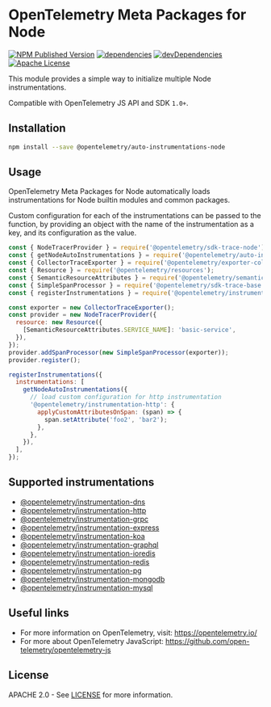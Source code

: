 # OpenTelemetry Meta Packages for Node

[![NPM Published Version][npm-img]][npm-url]
[![dependencies][dependencies-image]][dependencies-url]
[![devDependencies][devDependencies-image]][devDependencies-url]
[![Apache License][license-image]][license-url]

This module provides a simple way to initialize multiple Node instrumentations.

Compatible with OpenTelemetry JS API and SDK `1.0+`.

## Installation

```bash
npm install --save @opentelemetry/auto-instrumentations-node
```

## Usage

OpenTelemetry Meta Packages for Node automatically loads instrumentations for Node builtin modules and common packages.

Custom configuration for each of the instrumentations can be passed to the function, by providing an object with the name of the instrumentation as a key, and its configuration as the value.

```javascript
const { NodeTracerProvider } = require('@opentelemetry/sdk-trace-node');
const { getNodeAutoInstrumentations } = require('@opentelemetry/auto-instrumentations-node');
const { CollectorTraceExporter } = require('@opentelemetry/exporter-collector');
const { Resource } = require('@opentelemetry/resources');
const { SemanticResourceAttributes } = require('@opentelemetry/semantic-conventions');
const { SimpleSpanProcessor } = require('@opentelemetry/sdk-trace-base');
const { registerInstrumentations } = require('@opentelemetry/instrumentation');

const exporter = new CollectorTraceExporter();
const provider = new NodeTracerProvider({
  resource: new Resource({
    [SemanticResourceAttributes.SERVICE_NAME]: 'basic-service',
  }),
});
provider.addSpanProcessor(new SimpleSpanProcessor(exporter));
provider.register();

registerInstrumentations({
  instrumentations: [
    getNodeAutoInstrumentations({
      // load custom configuration for http instrumentation
      '@opentelemetry/instrumentation-http': {
        applyCustomAttributesOnSpan: (span) => {
          span.setAttribute('foo2', 'bar2');
        },
      },
    }),
  ],
});

```

## Supported instrumentations

- [@opentelemetry/instrumentation-dns](https://github.com/open-telemetry/opentelemetry-js-contrib/tree/main/plugins/node/opentelemetry-instrumentation-dns)
- [@opentelemetry/instrumentation-http](https://github.com/open-telemetry/opentelemetry-js/tree/main/packages/opentelemetry-instrumentation-http)
- [@opentelemetry/instrumentation-grpc](https://github.com/open-telemetry/opentelemetry-js/tree/main/packages/opentelemetry-instrumentation-grpc)
- [@opentelemetry/instrumentation-express](https://github.com/open-telemetry/opentelemetry-js-contrib/tree/main/plugins/node/opentelemetry-instrumentation-express)
- [@opentelemetry/instrumentation-koa](https://github.com/open-telemetry/opentelemetry-js-contrib/tree/main/plugins/node/opentelemetry-instrumentation-koa)
- [@opentelemetry/instrumentation-graphql](https://github.com/open-telemetry/opentelemetry-js-contrib/tree/main/plugins/node/opentelemetry-instrumentation-graphql)
- [@opentelemetry/instrumentation-ioredis](https://github.com/open-telemetry/opentelemetry-js-contrib/tree/main/plugins/node/opentelemetry-instrumentation-ioredis)
- [@opentelemetry/instrumentation-redis](https://github.com/open-telemetry/opentelemetry-js-contrib/tree/main/plugins/node/opentelemetry-instrumentation-redis)
- [@opentelemetry/instrumentation-pg](https://github.com/open-telemetry/opentelemetry-js-contrib/tree/main/plugins/node/opentelemetry-instrumentation-pg)
- [@opentelemetry/instrumentation-mongodb](https://github.com/open-telemetry/opentelemetry-js-contrib/tree/main/plugins/node/opentelemetry-instrumentation-mongodb)
- [@opentelemetry/instrumentation-mysql](https://github.com/open-telemetry/opentelemetry-js-contrib/tree/main/plugins/node/opentelemetry-instrumentation-mysql)

## Useful links

- For more information on OpenTelemetry, visit: <https://opentelemetry.io/>
- For more about OpenTelemetry JavaScript: <https://github.com/open-telemetry/opentelemetry-js>

## License

APACHE 2.0 - See [LICENSE][license-url] for more information.

[license-url]: https://github.com/open-telemetry/opentelemetry-js-contrib/blob/main/LICENSE
[license-image]: https://img.shields.io/badge/license-Apache_2.0-green.svg?style=flat
[dependencies-image]: https://status.david-dm.org/gh/open-telemetry/opentelemetry-js-contrib.svg?path=metapackages%2Fauto-instrumentations-node
[dependencies-url]: https://david-dm.org/open-telemetry/opentelemetry-js-contrib?path=metapackages%2Fauto-instrumentations-node
[devDependencies-image]: https://status.david-dm.org/gh/open-telemetry/opentelemetry-js-contrib.svg?path=metapackages%2Fauto-instrumentations-node&type=dev
[devDependencies-url]: https://david-dm.org/open-telemetry/opentelemetry-js-contrib?path=metapackages%2Fauto-instrumentations-node&type=dev
[npm-url]: https://www.npmjs.com/package/@opentelemetry/auto-instrumentations-node
[npm-img]: https://badge.fury.io/js/%40opentelemetry%2Fauto-instrumentations-node.svg
